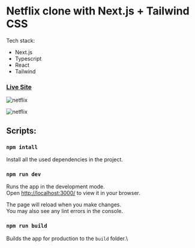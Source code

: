 # Netflix clone with Next.js + Tailwind CSS

Tech stack:

- Next.js
- Typescript
- React
- Tailwind

### [Live Site](https://netflix-clone-v2-plum.vercel.app/)

![netflix](https://github.com/Majd-sufian/Netflix-clone-v2/blob/main/media/Screen%20Shot%202022-09-14%20at%2015.28.58.png?raw=true)

![netflix](https://github.com/Majd-sufian/Netflix-clone-v2/blob/main/media/Screen%20Shot%202022-09-14%20at%201.43.28.png?raw=true)

## Scripts:

### `npm intall`

Install all the used dependencies in the project.

### `npm run dev`

Runs the app in the development mode.\
Open [http://localhost:3000/](http://localhost:3000/) to view it in your browser.

The page will reload when you make changes.\
You may also see any lint errors in the console.

### `npm run build`

Builds the app for production to the `build` folder.\
